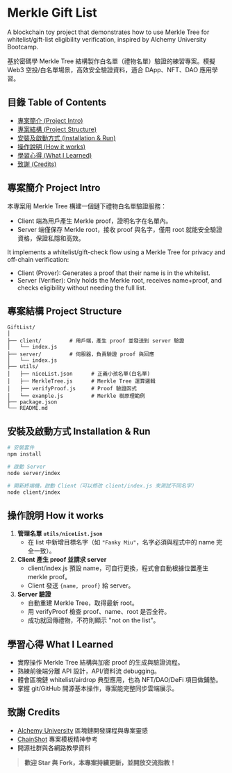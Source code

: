 # Merkle Gift List

A blockchain toy project that demonstrates how to use Merkle Tree for whitelist/gift-list eligibility verification, inspired by Alchemy University Bootcamp.

基於密碼學 Merkle Tree 結構製作白名單（禮物名單）驗證的練習專案。模擬 Web3 空投/白名單場景，高效安全驗證資料，適合 DApp、NFT、DAO 應用學習。

## 目錄 Table of Contents

- [專案簡介 (Project Intro)](#專案簡介-project-intro)
- [專案結構 (Project Structure)](#專案結構-project-structure)
- [安裝及啟動方式 (Installation & Run)](#安裝及啟動方式-installation--run)
- [操作說明 (How it works)](#操作說明-how-it-works)
- [學習心得 (What I Learned)](#學習心得-what-i-learned)
- [致謝 (Credits)](#致謝-credits)

## 專案簡介 Project Intro

本專案用 Merkle Tree 構建一個鏈下禮物白名單驗證服務：
- Client 端為用戶產生 Merkle proof，證明名字在名單內。
- Server 端僅保存 Merkle root，接收 proof 與名字，僅用 root 就能安全驗證資格，保證私隱和高效。

It implements a whitelist/gift-check flow using a Merkle Tree for privacy and off-chain verification:
- Client (Prover): Generates a proof that their name is in the whitelist.
- Server (Verifier): Only holds the Merkle root, receives name+proof, and checks eligibility without needing the full list.

## 專案結構 Project Structure

```
GiftList/
│
├── client/         # 用戶端，產生 proof 並發送到 server 驗證
│   └── index.js
├── server/         # 伺服器，負責驗證 proof 與回應
│   └── index.js
├── utils/
│   ├── niceList.json      # 正義小孩名單(白名單)
│   ├── MerkleTree.js      # Merkle Tree 運算邏輯
│   ├── verifyProof.js     # Proof 驗證函式
│   └── example.js         # Merkle 樹原理範例
├── package.json
└── README.md
```

## 安裝及啟動方式 Installation & Run

```bash
# 安裝套件
npm install

# 啟動 Server
node server/index

# 開新終端機，啟動 Client（可以修改 client/index.js 來測試不同名字）
node client/index
```

## 操作說明 How it works

1. **管理名單 `utils/niceList.json`**
   - 在 list 中新增目標名字（如 `"Fanky Miu"`，名字必須與程式中的 name 完全一致）。
2. **Client 產生 proof 並請求 server**
   - client/index.js 預設 name，可自行更換，程式會自動根據位置產生 merkle proof。
   - Client 發送 `{name, proof}` 給 server。
3. **Server 驗證**
   - 自動重建 Merkle Tree，取得最新 root。
   - 用 verifyProof 檢查 proof、name、root 是否全符。
   - 成功就回傳禮物，不符則顯示 "not on the list"。

## 學習心得 What I Learned

- 實際操作 Merkle Tree 結構與加密 proof 的生成與驗證流程。
- 熟練前後端分離 API 設計，API/資料流 debugging。
- 體會區塊鏈 whitelist/airdrop 典型應用，也為 NFT/DAO/DeFi 項目做鋪墊。
- 掌握 git/GitHub 開源基本操作，專案能完整同步雲端展示。

## 致謝 Credits

- [Alchemy University](https://university.alchemy.com/) 區塊鏈開發課程與專案靈感
- [ChainShot](https://github.com/ChainShot/GiftList) 專案模板精神參考
- 開源社群與各網路教學資料

> **歡迎 Star 與 Fork，本專案持續更新，並開放交流指教！**

